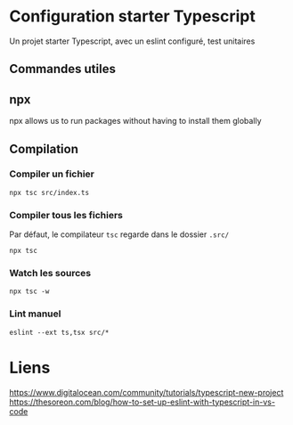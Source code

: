 # Configuration starter Typescript

Un projet starter Typescript, avec un eslint configuré, test unitaires

## Commandes utiles

## npx

npx allows us to run packages without having to install them globally

## Compilation

### Compiler un fichier

`npx tsc src/index.ts`

### Compiler tous les fichiers 

Par défaut, le compilateur `tsc` regarde dans le dossier `.src/`

`npx tsc` 

### Watch les sources

`npx tsc -w` 

### Lint manuel

`eslint --ext ts,tsx src/*`

# Liens

https://www.digitalocean.com/community/tutorials/typescript-new-project
https://thesoreon.com/blog/how-to-set-up-eslint-with-typescript-in-vs-code
